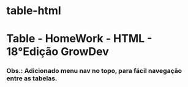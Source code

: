 # table-html
<h1>
  Table - HomeWork - HTML - 18°Edição GrowDev
</h1>
<h3>
  Obs.:
  Adicionado menu nav no topo, para fácil navegação entre as tabelas.
</h3>
